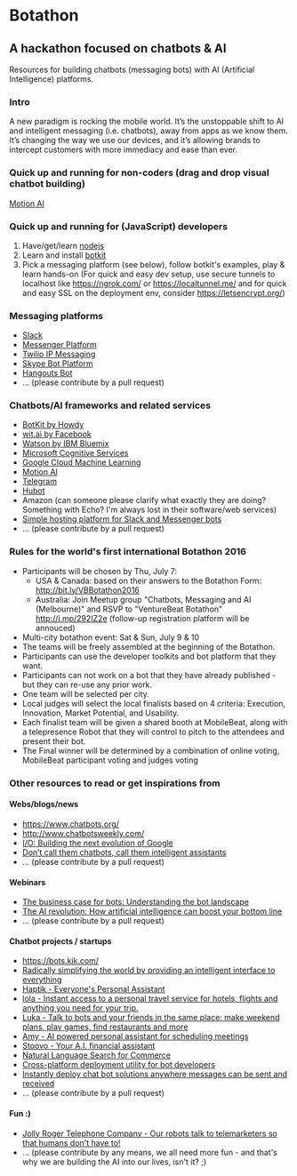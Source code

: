 # Botathon
## A hackathon focused on chatbots & AI

Resources for building chatbots (messaging bots) 
with AI (Artificial Intelligence) platforms.

### Intro
A new paradigm is rocking the mobile world. It’s the unstoppable shift to AI and intelligent messaging (i.e. chatbots), away from apps as we know them. It’s changing the way we use our devices, and it’s allowing brands to intercept customers with more immediacy and ease than ever.

### Quick up and running for non-coders (drag and drop visual chatbot building)
[Motion AI](https://www.motion.ai/)

### Quick up and running for (JavaScript) developers
1. Have/get/learn [nodejs](https://nodejs.org/)
2. Learn and install [botkit](https://github.com/howdyai/botkit)
3. Pick a messaging platform (see below), follow botkit's examples, play & learn hands-on (For quick and easy dev setup, use secure tunnels to localhost like https://ngrok.com/ or https://localtunnel.me/ and for quick and easy SSL on the deployment env, consider https://letsencrypt.org/)

### Messaging platforms
* [Slack](https://api.slack.com/bot-users)
* [Messenger Platform](https://developers.facebook.com/products/messenger/)
* [Twilio IP Messaging](https://www.twilio.com/docs/api/ip-messaging)
* [Skype Bot Platform](https://developer.microsoft.com/en-us/skype/bots)
* [Hangouts Bot](https://github.com/hangoutsbot/hangoutsbot)
* ... (please contribute by a pull request) 

### Chatbots/AI frameworks and related services
* [BotKit by Howdy](https://github.com/howdyai/botkit)
* [wit.ai by Facebook](https://wit.ai/)
* [Watson by IBM Bluemix](https://new-console.ng.bluemix.net/)
* [Microsoft Cognitive Services](https://www.microsoft.com/cognitive-services/en-us/apis)
* [Google Cloud Machine Learning](https://www.tensorflow.org/)
* [Motion AI](https://www.motion.ai/)
* [Telegram](https://telegram.org/)
* [Hubot](https://hubot.github.com/)
* Amazon (can someone please clarify what exactly they are doing? Something with Echo? I'm always lost in their software/web services)
* [Simple hosting platform for Slack and Messenger bots](https://beepboophq.com/)
* ... (please contribute by a pull request)

### Rules for the world's first international Botathon 2016
* Participants will be chosen by Thu, July 7:
  * USA & Canada: based on their answers to the Botathon Form: http://bit.ly/VBBotathon2016
  * Australia: Join Meetup group "Chatbots, Messaging and AI (Melbourne)" and RSVP to "VentureBeat Botathon" http://j.mp/292IZ2e (follow-up registration platform will be annouced)
* Multi-city botathon event: Sat & Sun, July 9 & 10
* The teams will be freely assembled at the beginning of the Botathon.
* Participants can use the developer toolkits and bot platform that they want.
* Participants can not work on a bot that they have already published - but they can re-use any prior work.
* One team will be selected per city.
* Local judges will select the local finalists based on 4 criteria: Execution, Innovation, Market Potential, and Usability.
* Each finalist team will be given a shared booth at MobileBeat, along with a telepresence Robot that they will control to pitch to the attendees and present their bot.
* The Final winner will be determined by a combination of online voting, MobileBeat participant voting and judges voting


### Other resources to read or get inspirations from

#### Webs/blogs/news
* https://www.chatbots.org/
* http://www.chatbotsweekly.com/
* [I/O: Building the next evolution of Google](https://googleblog.blogspot.com.au/2016/05/io-building-next-evolution-of-google.html)
* [Don’t call them chatbots, call them intelligent assistants](http://venturebeat.com/2016/07/03/dont-call-them-chatbots-call-them-intelligent-assistants/)
* ... (please contribute by a pull request)

#### Webinars
* [The business case for bots: Understanding the bot landscape](https://www.brighttalk.com/webcast/12339/207823)
* [The AI revolution: How artificial intelligence can boost your bottom line](https://www.brighttalk.com/webcast/12339/207825)
* ... (please contribute by a pull request)

#### Chatbot projects / startups
* https://bots.kik.com/
* [Radically simplifying the world by providing an intelligent interface to everything](http://viv.ai/)
* [Haptik - Everyone's Personal Assistant](http://haptik.co/)
* [lola - Instant access to a personal travel service for hotels, flights and anything you need for your trip.](https://www.lolatravel.com/)
* [Luka - Talk to bots and your friends in the same place: make weekend plans, play games, find restaurants and more](https://luka.ai/)
* [Amy - AI powered personal assistant for scheduling meetings](https://x.ai/)
* [Stoovo - Your A.I. financial assistant](http://stoovo.com/)
* [Natural Language Search for Commerce](http://www.angel.ai/)
* [Cross-platform deployment utility for bot developers](http://message.io/)
* [Instantly deploy chat bot solutions anywhere messages can be sent and received](http://www.massively.ai/)
* ... (please contribute by a pull request)

#### Fun :)
* [Jolly Roger Telephone Company - Our robots talk to telemarketers so that humans don't have to!](http://www.jollyrogertelco.com/)
* ... (please contribute by any means, we all need more fun - and that's why we are building the AI into our lives, isn't it? ;)

